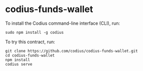 # codius-funds-wallet

To install the Codius command-line interface (CLI), run:
```shell
sudo npm install -g codius
```

To try this contract, run:
```shell
git clone https://github.com/codius/codius-funds-wallet.git
cd codius-funds-wallet
npm install
codius serve
```